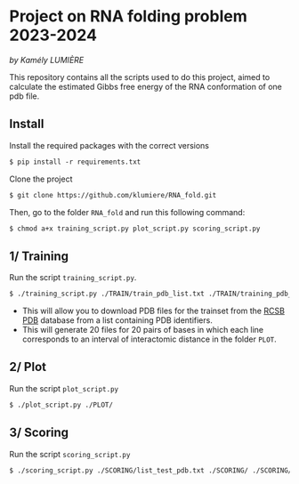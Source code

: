 # Project on RNA folding problem 2023-2024

_by Kamély LUMIÈRE_

This repository contains all the scripts  used to do this project, aimed to calculate the estimated Gibbs free energy of the RNA conformation of one pdb file. 


## Install


Install the required packages with the correct versions
```markdown
$ pip install -r requirements.txt
```

Clone the project 
```markdown
$ git clone https://github.com/klumiere/RNA_fold.git
```

Then, go to the folder `RNA_fold` and run this following command:
```markdown
$ chmod a+x training_script.py plot_script.py scoring_script.py
```
 

## 1/ Training

Run the script `training_script.py`.


```markdown
$ ./training_script.py ./TRAIN/train_pdb_list.txt ./TRAIN/training_pdb_files/ ./PLOT/ trainset_dist
```
- This will allow you to download PDB files for the trainset from the [RCSB PDB](https://www.rcsb.org) database from a list containing PDB identifiers.
- This will generate 20 files for 20 pairs of bases in which each line corresponds to an interval of interactomic distance in the folder `PLOT`.

## 2/ Plot

Run the script `plot_script.py` 
```markdown
$ ./plot_script.py ./PLOT/
```

## 3/ Scoring

Run the script `scoring_script.py`
```markdown
$ ./scoring_script.py ./SCORING/list_test_pdb.txt ./SCORING/ ./SCORING/2O3Y.txt ./PLOT/ ./score_without_interpolation.txt
```



